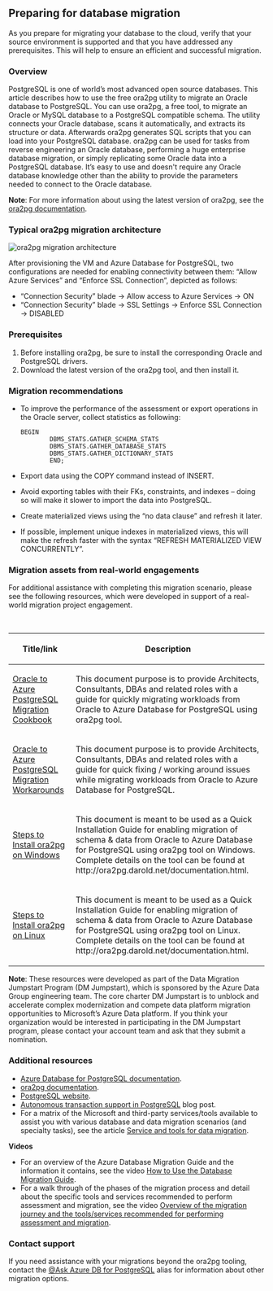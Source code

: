 ## Preparing for database migration

As you prepare for migrating your database to the cloud, verify that your source environment is supported and that you have addressed any prerequisites. This will help to ensure an efficient and successful migration.

### Overview
PostgreSQL is one of world’s most advanced open source databases. This article describes how to use the free ora2pg utility to migrate an Oracle database to PostgreSQL.
You can use ora2pg, a free tool, to migrate an Oracle or MySQL database to a PostgreSQL compatible schema. The utility connects your Oracle database, scans it automatically, and extracts its structure or data. Afterwards ora2pg generates SQL scripts that you can load into your PostgreSQL database.
ora2pg can be used for tasks from reverse engineering an Oracle database, performing a huge enterprise database migration, or simply replicating some Oracle data into a PostgreSQL database. It’s easy to use and doesn't require any Oracle database knowledge other than the ability to provide the parameters needed to connect to the Oracle database.

**Note**: For more information about using the latest version of ora2pg, see the [ora2pg documentation](https://ora2pg.darold.net/documentation.html).

### Typical ora2pg migration architecture

![ora2pg migration architecture](https://mpbdevcontent.azureedge.net/Images/scenario-assets/OracleToAzurePG/ora2pg_architecture.png)

After provisioning the VM and Azure Database for PostgreSQL, two configurations are needed for enabling connectivity between them: “Allow Azure Services” and “Enforce SSL Connection”, depicted as follows:
- “Connection Security” blade -> Allow access to Azure Services -> ON 
- “Connection Security” blade -> SSL Settings -> Enforce SSL Connection -> DISABLED 

### Prerequisites

1. Before installing ora2pg, be sure to install the corresponding Oracle and PostgreSQL drivers.
2. Download the latest version of the ora2pg tool, and then install it.

### Migration recommendations

- To improve the performance of the assessment or export operations in the Oracle server, collect statistics as following:

    ```
    BEGIN 
            DBMS_STATS.GATHER_SCHEMA_STATS 
            DBMS_STATS.GATHER_DATABASE_STATS  
            DBMS_STATS.GATHER_DICTIONARY_STATS 
            END; 
    ```

- Export data using the COPY command instead of INSERT.
- Avoid exporting tables with their FKs, constraints, and indexes – doing so will make it slower to import the data into PostgreSQL.
- Create materialized views using the “no data clause” and refresh it later.
- If possible, implement unique indexes in materialized views, this will make the refresh faster with the syntax “REFRESH MATERIALIZED VIEW CONCURRENTLY”.

### Migration assets from real-world engagements

For additional assistance with completing this migration scenario, please see the following resources, which were developed in support of a real-world migration project engagement.

<br>
<table width="100%">
<thead>
<tr>
<th width="18%">
<p><strong>Title/link</strong></p>
</th>
<th width="59%">
<p><strong>Description</strong></p>
</th>
</tr>
</thead>
<tbody>
<tr>
<td width="18%">
<p><a href="https://github.com/Microsoft/DataMigrationTeam/blob/master/Whitepapers/Oracle%20to%20Azure%20PostgreSQL%20Migration%20Cookbook.pdf">Oracle to Azure PostgreSQL Migration Cookbook</a></p>
</td>
<td width="59%">
<p>This document purpose is to provide Architects, Consultants, DBAs and related roles with a guide for quickly migrating workloads from Oracle to Azure Database for PostgreSQL using ora2pg tool.</p>
</td>
</tr>
<tr>
<td width="18%">
<p><a href="https://github.com/Microsoft/DataMigrationTeam/blob/master/Whitepapers/Oracle%20to%20Azure%20Database%20for%20PostgreSQL%20Migration%20Workarounds.pdf">Oracle to Azure PostgreSQL Migration Workarounds</a></p>
</td>
<td width="59%">
<p>This document purpose is to provide Architects, Consultants, DBAs and related roles with a guide for quick fixing / working around issues while migrating workloads from Oracle to Azure Database for PostgreSQL.</p>
</td>
</tr>
<tr>
<td width="18%">
<p><a href="https://github.com/Microsoft/DataMigrationTeam/blob/master/Whitepapers/Steps%20to%20Install%20ora2pg%20on%20Windows.pdf">Steps to Install ora2pg on Windows</a></p>
</td>
<td width="59%">
<p>This document is meant to be used as a Quick Installation Guide for enabling migration of schema & data from Oracle to Azure Database for PostgreSQL using ora2pg tool on Windows. Complete details on the tool can be found at http://ora2pg.darold.net/documentation.html. </p>
</td>
</tr>
<tr>
<td width="18%">
<p><a href="https://github.com/Microsoft/DataMigrationTeam/blob/master/Whitepapers/Steps%20to%20Install%20ora2pg%20on%20Linux.pdf">Steps to Install ora2pg on Linux</a></p>
</td>
<td width="59%">
<p>This document is meant to be used as a Quick Installation Guide for enabling migration of schema & data from Oracle to Azure Database for PostgreSQL using ora2pg tool on Linux. Complete details on the tool can be found at http://ora2pg.darold.net/documentation.html. </p>
</td>
</tr>
</tbody>
</table>

**Note**: These resources were developed as part of the Data Migration Jumpstart Program (DM Jumpstart), which is sponsored by the Azure Data Group engineering team. The core charter DM Jumpstart is to unblock and accelerate complex modernization and compete data platform migration opportunities to Microsoft’s Azure Data platform. If you think your organization would be interested in participating in the DM Jumpstart program, please contact your account team and ask that they submit a nomination.

### Additional resources

- [Azure Database for PostgreSQL documentation](https://docs.microsoft.com/azure/postgresql/).
- [ora2pg documentation](https://ora2pg.darold.net/documentation.html).
- [PostgreSQL website](https://www.postgresql.org/).
- [Autonomous transaction support in PostgreSQL](http://blog.dalibo.com/2016/08/19/Autonoumous_transactions_support_in_PostgreSQL.html) blog post.
- For a matrix of the Microsoft and third-party services/tools available to assist you with various database and data migration scenarios (and specialty tasks), see the article [Service and tools for data migration](https://docs.microsoft.com/azure/dms/dms-tools-matrix).

**Videos**

- For an overview of the Azure Database Migration Guide and the information it contains, see the video [How to Use the Database Migration Guide](https://azure.microsoft.com/resources/videos/how-to-use-the-azure-database-migration-guide/).
- For a walk through of the phases of the migration process and detail about the specific tools and services recommended to perform assessment and migration, see the video [Overview of the migration journey and the tools/services recommended for performing assessment and migration](https://azure.microsoft.com/resources/videos/overview-of-migration-and-recommended-tools-services/).

### Contact support

If you need assistance with your migrations beyond the ora2pg tooling, contact the [@Ask Azure DB for PostgreSQL](mailto:AskAzureDBforPostgreSQL@service.microsoft.com) alias for information about other migration options.
